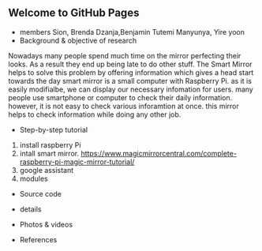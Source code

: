 ## Welcome to GitHub Pages

- members
Sion, Brenda Dzanja,Benjamin Tutemi Manyunya, Yire yoon
- Background & objective of research

Nowadays many people spend much time on the mirror perfecting their looks.
As a result they end up being late to do other stuff. The Smart Mirror helps to
solve this problem by offering information which gives a head start towards the day
smart mirror is a small computer with Raspberry Pi. 
as it is easily modifialbe, we can display our necessary infomation for users.
many people use smartphone or computer to check their daily information. 
however, it is not easy to check various inforamtion at once.
this mirror helps to check information while doing any other job.


- Step-by-step tutorial
1. install raspberry Pi 
2. intall smart mirror. https://www.magicmirrorcentral.com/complete-raspberry-pi-magic-mirror-tutorial/
3. google assistant
4. modules

- Source code

- details

- Photos & videos

- References
